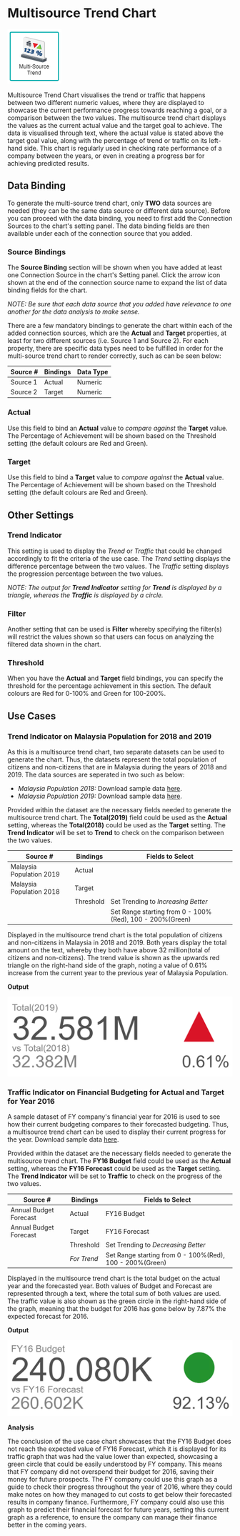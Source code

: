 # Multisource Trend Chart

![Multisource Trend](./images/multisource-trend/multitrend.PNG)

Multisource Trend Chart visualises the trend or traffic that happens between two different numeric values, where they are displayed to showcase the current performance progress towards reaching a goal, or a comparison between the two values. The multisource trend chart displays the values as the current actual value and the target goal to achieve. The data is visualised through text, where the actual value is stated above the target goal value, along with the percentage of trend or traffic on its left-hand side. This chart is regularly used in checking rate performance of a company between the years, or even in creating a progress bar for achieving predicted results.

## Data Binding

To generate the multi-source trend chart, only **TWO** data sources are needed (they can be the same data source or different data source). Before you can proceed with the data binding, you need to first add the Connection Sources to the chart's setting panel. The data binding fields are then available under each of the connection source that you added.

### Source Bindings

The **Source Binding** section will be shown when you have added at least one Connection Source in the chart's Setting panel. Click the arrow icon shown at the end of the connection source name to expand the list of data binding fields for the chart.

*NOTE: Be sure that each data source that you added have relevance to one another for the data analysis to make sense.*

There are a few mandatory bindings to generate the chart within each of the added connection sources, which are the **Actual** and **Target** properties, at least for two different sources (i.e. Source 1 and Source 2). For each property, there are specific data types need to be fulfilled in order for the multi-source trend chart to render correctly, such as can be seen below:

Source #|Bindings|Data Type|
|---|---|---|
|Source 1|Actual|Numeric|
|Source 2|Target|Numeric|

### Actual

Use this field to bind an **Actual** value to *compare against* the **Target** value. The Percentage of Achievement will be shown based on the Threshold setting (the default colours are Red and Green).

### Target

Use this field to bind a **Target** value to *compare against* the **Actual** value. The Percentage of Achievement will be shown based on the Threshold setting (the default colours are Red and Green).

## Other Settings

### Trend Indicator

This setting is used to display the *Trend* or *Traffic* that could be changed accordingly to fit the criteria of the use case. The *Trend* setting displays the difference percentage between the two values. The *Traffic* setting displays the progression percentage between the two values.

*NOTE: The output for **Trend Indicator** setting for **Trend**  is displayed by a triangle, whereas the **Traffic** is displayed by a circle.*

### Filter

Another setting that can be used is **Filter** whereby specifying the filter(s) will restrict the values shown so that users can focus on analyzing the filtered data shown in the chart.

### Threshold

When you have the **Actual** and **Target** field bindings, you can specify the threshold for the percentage achievement in this section. The default colours are Red for 0-100% and Green for 100-200%.

## Use Cases

### Trend Indicator on Malaysia Population for 2018 and 2019
As this is a multisource trend chart, two separate datasets can be used to generate the chart. Thus, the datasets represent the total population of citizens and non-citizens that are in Malaysia during the years of 2018 and 2019. The data sources are seperated in two such as below:
- *Malaysia Population 2018:* Download sample data [here](./sample-data/multisource-trend/MY-pop18.csv). 
- *Malaysia Population 2019:* Download sample data [here](./sample-data/multisource-trend/MY-pop19.csv).

Provided within the dataset are the necessary fields needed to generate the multisource trend chart. The **Total(2019)** field could be used as the **Actual** setting, whereas the **Total(2018)** could be used as the **Target** setting. The **Trend Indicator** will be set to **Trend** to check on the comparison between the two values.

Source #|Bindings|Fields to Select|
|---|---|---|
|Malaysia Population 2019|Actual||
|Malaysia Population 2018|Target||
||Threshold|Set Trending to *Increasing Better*|
|||Set Range starting from 0 - 100%(Red), 100 - 200%(Green)|

Displayed in the multisource trend chart is the total population of citizens and non-citizens in Malaysia in 2018 and 2019. Both years display the total amount on the text, whereby they both have above 32 million(total of citizens and non-citizens). The trend value is shown as the upwards red triangle on the right-hand side of the graph, noting a value of 0.61% increase from the current year to the previous year of Malaysia Population.

**Output**

![Trend](./images/multisource-trend/output-1.PNG)

### Traffic Indicator on Financial Budgeting for Actual and Target for Year 2016
A sample dataset of FY company's financial year for 2016 is used to see how their current budgeting compares to their forecasted budgeting. Thus, a multisource trend chart can be used to display their current progress for the year. Download sample data [here](./sample-data/multisource-trend/AnnualBudgetForecast2.xslx). 

Provided within the dataset are the necessary fields needed to generate the multisource trend chart. The **FY16 Budget** field could be used as the **Actual** setting, whereas the **FY16 Forecast** could be used as the **Target** setting. The **Trend Indicator** will be set to **Traffic** to check on the progress of the two values.

Source #|Bindings|Fields to Select|
|---|---|---|
|Annual Budget Forecast|Actual|FY16 Budget|
|Annual Budget Forecast|Target|FY16 Forecast|
||Threshold|Set Trending to *Decreasing Better*|
||*For Trend*|Set Range starting from 0 - 100%(Red), 100 - 200%(Green)|

Displayed in the multisource trend chart is the total budget on the actual year and the forecasted year. Both values of Budget and Forecast are represented through a text, where the total sum of both values are used. The traffic value is also shown as the green circle in the right-hand side of the graph, meaning that the budget for 2016 has gone below by 7.87% the expected forecast for 2016.

**Output**

![Traffic](./images/multisource-trend/output-2.PNG)

**Analysis**

The conclusion of the use case chart showcases that the FY16 Budget does not reach the expected value of FY16 Forecast, which it is displayed for its traffic graph that was had the value lower than expected, showcasing a green circle that could be easily understood by FY company. This means that FY company did not overspend their budget for 2016, saving their money for future prospects. The FY company could use this graph as a guide to check their progress throughout the year of 2016, where they could make notes on how they managed to cut costs to get below their forecasted results in company finance. Furthermore, FY company could also use this graph to predict their financial forecast for future years, setting this current graph as a reference, to ensure the company can manage their finance better in the coming years.